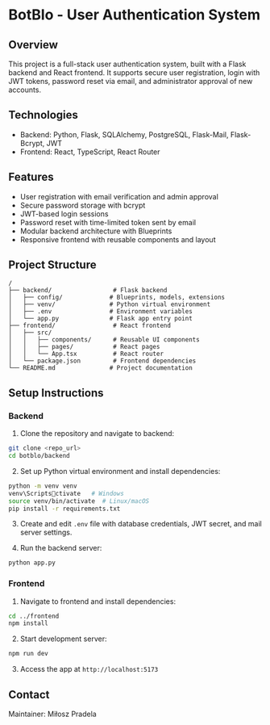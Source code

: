 
# BotBlo - User Authentication System

## Overview

This project is a full-stack user authentication system, built with a Flask backend and React frontend. It supports secure user registration, login with JWT tokens, password reset via email, and administrator approval of new accounts.

## Technologies
- Backend: Python, Flask, SQLAlchemy, PostgreSQL, Flask-Mail, Flask-Bcrypt, JWT
- Frontend: React, TypeScript, React Router

## Features
- User registration with email verification and admin approval
- Secure password storage with bcrypt
- JWT-based login sessions
- Password reset with time-limited token sent by email
- Modular backend architecture with Blueprints
- Responsive frontend with reusable components and layout

## Project Structure
```
/
├── backend/                 # Flask backend
│   ├── config/             # Blueprints, models, extensions
│   ├── venv/               # Python virtual environment
│   ├── .env                # Environment variables
│   └── app.py              # Flask app entry point
├── frontend/                # React frontend
│   ├── src/
│   │   ├── components/      # Reusable UI components
│   │   ├── pages/           # React pages
│   │   └── App.tsx          # React router
│   └── package.json         # Frontend dependencies
└── README.md               # Project documentation
```

## Setup Instructions

### Backend

1. Clone the repository and navigate to backend:
```bash
git clone <repo_url>
cd botblo/backend
```

2. Set up Python virtual environment and install dependencies:
```bash
python -m venv venv
venv\Scriptsctivate   # Windows
source venv/bin/activate  # Linux/macOS
pip install -r requirements.txt
```

3. Create and edit `.env` file with database credentials, JWT secret, and mail server settings.

4. Run the backend server:
```bash
python app.py
```

### Frontend

1. Navigate to frontend and install dependencies:
```bash
cd ../frontend
npm install
```

2. Start development server:
```bash
npm run dev
```

3. Access the app at `http://localhost:5173`

## Contact

Maintainer: Miłosz Pradela
